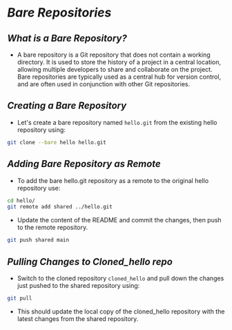 # _*Bare Repositories*_

## _*What is a Bare Repository?*_

- A bare repository is a Git repository that does not contain a working directory. It is used to store the history of a project in a central location, allowing multiple developers to share and collaborate on the project. Bare repositories are typically used as a central hub for version control, and are often used in conjunction with other Git repositories.

## _*Creating a Bare Repository*_

- Let's create a bare repository named ``hello.git`` from the existing hello repository using:

```bash
git clone --bare hello hello.git
```

## _*Adding Bare Repository as Remote*_

- To add the bare hello.git repository as a remote to the original hello repository use:

```bash
cd hello/
git remote add shared ../hello.git
```

- Update the content of the README and commit the changes, then push to the remote repository.

```bash
git push shared main
```

## _*Pulling Changes to Cloned_hello repo*_

- Switch to the cloned repository ``cloned_hello`` and pull down the changes just pushed to the shared repository using:

```bash
git pull
```

- This should update the local copy of the cloned_hello repository with the latest changes from the shared repository.
